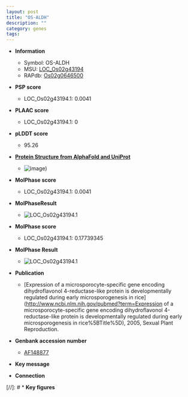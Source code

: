 ```yaml
---
layout: post
title: "OS-ALDH"
description: ""
category: genes
tags: 
---
```


* **Information**  
    + Symbol: OS-ALDH  
    + MSU: [LOC_Os02g43194](http://rice.plantbiology.msu.edu/cgi-bin/ORF_infopage.cgi?orf=LOC_Os02g43194)  
    + RAPdb: [Os02g0646500](http://rapdb.dna.affrc.go.jp/viewer/gbrowse_details/irgsp1?name=Os02g0646500)  

* **PSP score**  
    + LOC_Os02g43194.1: 0.0041 

* **PLAAC score**  
    + LOC_Os02g43194.1: 0 

* **pLDDT score**
    + 95.26

* **[Protein Structure from AlphaFold and UniProt](https://www.uniprot.org/uniprotkb/Q6H627/entry#structure)**
    + ![image](https://ricepsp.github.io/images/Q6/AF-Q6H627-F1.png))

* **MolPhase score**
    + LOC_Os02g43194.1: 0.0041

* **MolPhaseResult**
    + ![LOC_Os02g43194.1](https://ricepsp.github.io/pictures/LOC_Os02g/LOC_Os02g43194.1.png)

* **MolPhase score**
    + LOC_Os02g43194.1: 0.17739345

* **MolPhase Result**
    + ![LOC_Os02g43194.1](https://304243504.github.io/Pictures/LOC_Os02g/LOC_Os02g43194.1.png)

* **Publication**  
    + [Expression of a microsporocyte-specific gene encoding dihydroflavonol 4-reductase-like protein is developmentally regulated during early microsporogenesis in rice](http://www.ncbi.nlm.nih.gov/pubmed?term=Expression of a microsporocyte-specific gene encoding dihydroflavonol 4-reductase-like protein is developmentally regulated during early microsporogenesis in rice%5BTitle%5D), 2005, Sexual Plant Reproduction.

* **Genbank accession number**  
    + [AF148877](http://www.ncbi.nlm.nih.gov/nuccore/AF148877)

* **Key message**  

* **Connection**  

[//]: # * **Key figures**  



